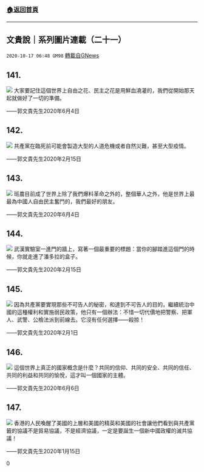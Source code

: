 ###  [:house:返回首頁](https://github.com/ourhimalayas/txt)
---

## 文貴說｜系列圖片連載（二十一）
`2020-10-17 06:48 GM98` [轉載自GNews](https://gnews.org/zh-hant/430058/)

## 141.
![]()![](https://s3.amazonaws.com/gnews-media-offload/wp-content/uploads/2020/10/17062232/2020644.jpg)
大家要記住這個世界上自由之花、民主之花是用鮮血澆灌的，我們從開始那天起就做好了一切的準備。

——郭文貴先生2020年6月4日

## 142.
![]()![](https://s3.amazonaws.com/gnews-media-offload/wp-content/uploads/2020/10/17062312/01-3.jpg)
共產黨在臨死前可能會製造大型的人道危機或者自然災難，甚至大型疫情。

——郭文貴先生2020年2月15日

## 143.
![]()![](https://s3.amazonaws.com/gnews-media-offload/wp-content/uploads/2020/10/17062339/02gdg.jpg)
班農目前成了世界上除了我們爆料革命之外的，整個華人之外，他是世界上最最為中國人自由民主奮鬥的，我們最好的朋友。

——郭文貴先生2020年6月4日

## 144.
![]()![](https://s3.amazonaws.com/gnews-media-offload/wp-content/uploads/2020/10/17062414/20202153.jpg)
武漢實驗室一進門的牆上，寫著一個最重要的標題：當你的腳踏進這個門的時候，你就走進了潘多拉的盒子。

——郭文貴先生2020年2月15日

## 145.
![]()![](https://s3.amazonaws.com/gnews-media-offload/wp-content/uploads/2020/10/17062443/202021.jpg)
因為共產黨要實現那些不可告人的秘密，和達到不可告人的目的，繼續統治中國的這種權利和實施弱民政策，他只有一個辦法：不惜一切代價地把警察、把軍人、武警、公檢法派到前線去。它沒有任何選擇——殺掠！

——郭文貴先生2020年2月1日

## 146.
![]()![](https://s3.amazonaws.com/gnews-media-offload/wp-content/uploads/2020/10/17062517/03-4.jpg)
這個世界上真正的國家概念是什麼？共同的信仰、共同的安全、共同的信任、共同的利益和共同的愉悅，這才叫一個國家的主體。

——郭文貴先生2020年6月6日

## 147.
![]()![](https://s3.amazonaws.com/gnews-media-offload/wp-content/uploads/2020/10/17062548/02-4.jpg)
香港的人民喚醒了美國的上層和美國的精英和美國的社會讓他們看到與共產黨籤的協議不是貿易協議，不是經濟協議，一定是要誕生一個新中國政權的滅共協議！

——郭文貴先生2020年1月15日

0

